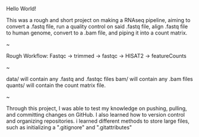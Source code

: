 Hello World!

This was a rough and short project on making a RNAseq pipeline, aiming to convert a .fastq file, run a quality control on said .fastq file, align .fastq file to human genome, convert to a .bam file, and piping it into a count matrix.

~

Rough Workflow:
Fastqc → trimmed → fastqc → HISAT2 → featureCounts


~

data/ will contain any .fastq and .fastqc files
bam/ will contain any .bam files
quants/ will contain the count matrix file.


~

Through this project, I was able to test my knowledge on pushing, pulling, and committing changes on GitHub. I also learned how to version control and organizing repositories. i learned different methods to store large files, such as initializing a ".gitignore" and ".gitattributes"

